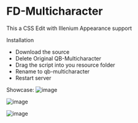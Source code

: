 # FD-Multicharacter
This a CSS Edit with Illenium Appearance support

Installation
- Download the source
- Delete Original QB-Multicharacter
- Drag the script into you resource folder
- Rename to qb-multicharacter
- Restart server

Showcase:
![image](https://github.com/IamFenixDesign/FD-Multicharacter/assets/8763430/0c229731-b5e8-4269-9a45-5a0ea35a0c6b)

![image](https://github.com/IamFenixDesign/FD-Multicharacter/assets/8763430/7e1cfabb-d99e-431a-9d6c-8bbde00f4c06)

![image](https://github.com/IamFenixDesign/FD-Multicharacter/assets/8763430/4f82946c-32af-48b3-9c79-20f53655f8ee)


